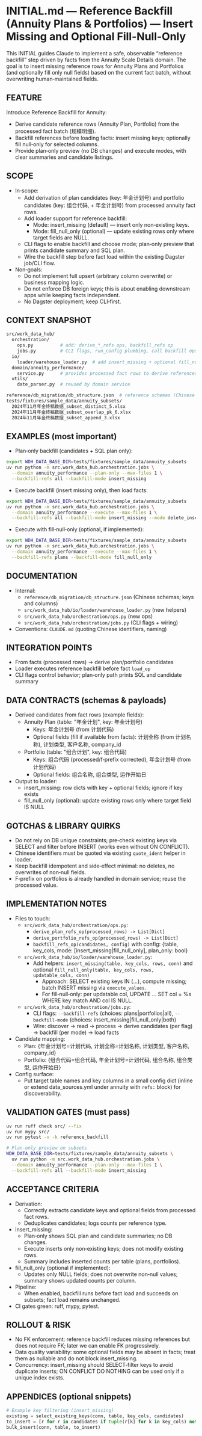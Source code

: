 # INITIAL.md — Reference Backfill (Annuity Plans & Portfolios) — Insert Missing and Optional Fill-Null-Only

This INITIAL guides Claude to implement a safe, observable “reference backfill” step driven by facts from the Annuity Scale Details domain. The goal is to insert missing reference rows for Annuity Plans and Portfolios (and optionally fill only null fields) based on the current fact batch, without overwriting human‑maintained fields.

## FEATURE
Introduce Reference Backfill for Annuity:
- Derive candidate reference rows (Annuity Plan, Portfolio) from the processed fact batch (规模明细).
- Backfill references before loading facts: insert missing keys; optionally fill null‑only for selected columns.
- Provide plan‑only preview (no DB changes) and execute modes, with clear summaries and candidate listings.

## SCOPE
- In‑scope:
  - Add derivation of plan candidates (key: 年金计划号) and portfolio candidates (key: 组合代码, + 年金计划号) from processed annuity fact rows.
  - Add loader support for reference backfill:
    - Mode: insert_missing (default) — insert only non‑existing keys.
    - Mode: fill_null_only (optional) — update existing rows only where target fields are NULL.
  - CLI flags to enable backfill and choose mode; plan‑only preview that prints candidate summary and SQL plan.
  - Wire the backfill step before fact load within the existing Dagster job/CLI flow.
- Non‑goals:
  - Do not implement full upsert (arbitrary column overwrite) or business mapping logic.
  - Do not enforce DB foreign keys; this is about enabling downstream apps while keeping facts independent.
  - No Dagster deployment; keep CLI‑first.

## CONTEXT SNAPSHOT
```bash
src/work_data_hub/
  orchestration/
    ops.py          # add: derive_*_refs ops, backfill_refs op
    jobs.py         # CLI flags, run_config plumbing, call backfill ops before fact load
  io/
    loader/warehouse_loader.py  # add insert_missing + optional fill_null_only helpers
  domain/annuity_performance/
    service.py      # provides processed fact rows to derive references from
  utils/
    date_parser.py  # reused by domain service

reference/db_migration/db_structure.json  # reference schemas (Chinese columns)
tests/fixtures/sample_data/annuity_subsets/
  2024年11月年金终稿数据_subset_distinct_5.xlsx
  2024年11月年金终稿数据_subset_overlap_pk_6.xlsx
  2024年11月年金终稿数据_subset_append_3.xlsx
```

## EXAMPLES (most important)
- Plan‑only backfill (candidates + SQL plan only):
```bash
export WDH_DATA_BASE_DIR=tests/fixtures/sample_data/annuity_subsets
uv run python -m src.work_data_hub.orchestration.jobs \
  --domain annuity_performance --plan-only --max-files 1 \
  --backfill-refs all --backfill-mode insert_missing
```
- Execute backfill (insert missing only), then load facts:
```bash
export WDH_DATA_BASE_DIR=tests/fixtures/sample_data/annuity_subsets
uv run python -m src.work_data_hub.orchestration.jobs \
  --domain annuity_performance --execute --max-files 1 \
  --backfill-refs all --backfill-mode insert_missing --mode delete_insert
```
- Execute with fill‑null‑only (optional, if implemented):
```bash
export WDH_DATA_BASE_DIR=tests/fixtures/sample_data/annuity_subsets
uv run python -m src.work_data_hub.orchestration.jobs \
  --domain annuity_performance --execute --max-files 1 \
  --backfill-refs plans --backfill-mode fill_null_only
```

## DOCUMENTATION
- Internal:
  - `reference/db_migration/db_structure.json` (Chinese schemas; keys and columns)
  - `src/work_data_hub/io/loader/warehouse_loader.py` (new helpers)
  - `src/work_data_hub/orchestration/ops.py` (new ops)
  - `src/work_data_hub/orchestration/jobs.py` (CLI flags + wiring)
- Conventions: `CLAUDE.md` (quoting Chinese identifiers, naming)

## INTEGRATION POINTS
- From facts (processed rows) → derive plan/portfolio candidates
- Loader executes reference backfill before fact `load_op`
- CLI flags control behavior; plan‑only path prints SQL and candidate summary

## DATA CONTRACTS (schemas & payloads)
- Derived candidates from fact rows (example fields):
  - Annuity Plan (table: "年金计划", key: 年金计划号)
    - Keys: 年金计划号 (from 计划代码)
    - Optional fields (fill if available from facts): 计划全称 (from 计划名称), 计划类型, 客户名称, company_id
  - Portfolio (table: "组合计划", key: 组合代码)
    - Keys: 组合代码 (processed/f‑prefix corrected), 年金计划号 (from 计划代码)
    - Optional fields: 组合名称, 组合类型, 运作开始日
- Output to loader:
  - insert_missing: row dicts with key + optional fields; ignore if key exists
  - fill_null_only (optional): update existing rows only where target field IS NULL

## GOTCHAS & LIBRARY QUIRKS
- Do not rely on DB unique constraints; pre‑check existing keys via SELECT and filter before INSERT (works even without ON CONFLICT).
- Chinese identifiers must be quoted via existing `quote_ident` helper in loader.
- Keep backfill idempotent and side‑effect minimal: no deletes, no overwrites of non‑null fields.
- F‑prefix on portfolios is already handled in domain service; reuse the processed value.

## IMPLEMENTATION NOTES
- Files to touch:
  - `src/work_data_hub/orchestration/ops.py`:
    - `derive_plan_refs_op(processed_rows) -> List[Dict]`
    - `derive_portfolio_refs_op(processed_rows) -> List[Dict]`
    - `backfill_refs_op(candidates, config)` with config: {table, key_cols, mode: [insert_missing|fill_null_only], plan_only: bool}
  - `src/work_data_hub/io/loader/warehouse_loader.py`:
    - Add helpers: `insert_missing(table, key_cols, rows, conn)` and optional `fill_null_only(table, key_cols, rows, updatable_cols, conn)`
      - Approach: SELECT existing keys IN (...), compute missing; batch INSERT missing via `execute_values`.
      - For fill‑null‑only: per updatable col, UPDATE ... SET col = %s WHERE key match AND col IS NULL.
  - `src/work_data_hub/orchestration/jobs.py`:
    - CLI flags: `--backfill-refs` (choices: plans|portfolios|all), `--backfill-mode` (choices: insert_missing|fill_null_only|both)
    - Wire: discover → read → process → derive candidates (per flag) → backfill (per mode) → load facts
- Candidate mapping:
  - Plan: {年金计划号=计划代码, 计划全称=计划名称, 计划类型, 客户名称, company_id}
  - Portfolio: {组合代码=组合代码, 年金计划号=计划代码, 组合名称, 组合类型, 运作开始日}
- Config surface:
  - Put target table names and key columns in a small config dict (inline or extend data_sources.yml under annuity with `refs:` block) for discoverability.

## VALIDATION GATES (must pass)
```bash
uv run ruff check src/ --fix
uv run mypy src/
uv run pytest -v -k reference_backfill

# Plan-only preview on subsets
WDH_DATA_BASE_DIR=tests/fixtures/sample_data/annuity_subsets \
  uv run python -m src.work_data_hub.orchestration.jobs \
  --domain annuity_performance --plan-only --max-files 1 \
  --backfill-refs all --backfill-mode insert_missing
```

## ACCEPTANCE CRITERIA
- Derivation:
  - Correctly extracts candidate keys and optional fields from processed fact rows.
  - Deduplicates candidates; logs counts per reference type.
- insert_missing:
  - Plan‑only shows SQL plan and candidate summaries; no DB changes.
  - Execute inserts only non‑existing keys; does not modify existing rows.
  - Summary includes inserted counts per table (plans, portfolios).
- fill_null_only (optional if implemented):
  - Updates only NULL fields; does not overwrite non‑null values; summary shows updated counts per column.
- Pipeline:
  - When enabled, backfill runs before fact load and succeeds on subsets; fact load remains unchanged.
- CI gates green: ruff, mypy, pytest.

## ROLLOUT & RISK
- No FK enforcement: reference backfill reduces missing references but does not require FK; later we can enable FK progressively.
- Data quality variability: some optional fields may be absent in facts; treat them as nullable and do not block insert_missing.
- Concurrency: insert_missing should SELECT‑filter keys to avoid duplicate inserts; ON CONFLICT DO NOTHING can be used only if a unique index exists.

## APPENDICES (optional snippets)
```python
# Example key filtering (insert_missing)
existing = select_existing_keys(conn, table, key_cols, candidates)
to_insert = [r for r in candidates if tuple(r[k] for k in key_cols) not in existing]
bulk_insert(conn, table, to_insert)
```

